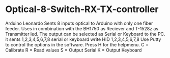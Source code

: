 # Optical-8-Switch-RX-TX-controller
Arduino Leonardo
Sents 8 inputs optical to Arduino with only one fiber feeder.
Uses in combination with the BH1750 as Reciever and T-1528z as Transmitter led.
The output can be selected as Serial or Keyboard to the PC.
it sents 1,2,3,4,5,6,7,8 serial or keyboard write HID 1,2,3,4,5,6,7,8
Use Putty to control the options in the software.
Press H for the helpmenu.
C = Calibrate
R = Read values
S = Output Serial
K = Output Keyboard
